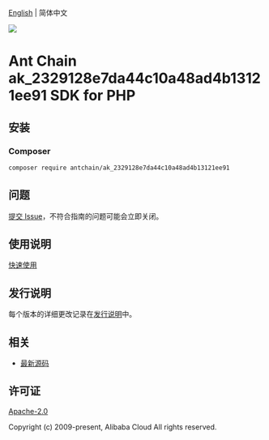 [English](README.md) | 简体中文

![](https://aliyunsdk-pages.alicdn.com/icons/AlibabaCloud.svg)

# Ant Chain ak_2329128e7da44c10a48ad4b13121ee91 SDK for PHP

## 安装

### Composer

```bash
composer require antchain/ak_2329128e7da44c10a48ad4b13121ee91
```

## 问题

[提交 Issue](https://github.com/alipay/antchain-openapi-prod-sdk/issues/new)，不符合指南的问题可能会立即关闭。

## 使用说明

[快速使用](https://github.com/alipay/antchain-openapi-prod-sdk)

## 发行说明

每个版本的详细更改记录在[发行说明](./ChangeLog.txt)中。

## 相关

* [最新源码](https://github.com/antchain-openapi-sdk-php)

## 许可证

[Apache-2.0](http://www.apache.org/licenses/LICENSE-2.0)

Copyright (c) 2009-present, Alibaba Cloud All rights reserved.
